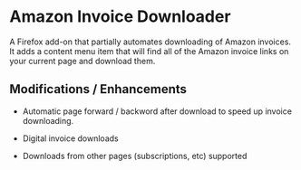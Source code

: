 # Amazon Invoice Downloader

A Firefox add-on that partially automates downloading of Amazon invoices.
It adds a content menu item that will find all of the Amazon invoice links on
your current page and download them.

## Modifications / Enhancements

- Automatic page forward / backword after download to speed up invoice downloading.

- Digital invoice downloads

- Downloads from other pages (subscriptions, etc) supported

